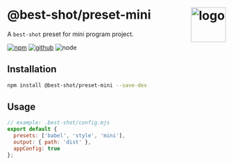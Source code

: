# @best-shot/preset-mini <img src="https://cdn.jsdelivr.net/gh/best-shot/best-shot/packages/core/logo.svg" alt="logo" height="80" align="right">

A `best-shot` preset for mini program project.

[![npm][npm-badge]][npm-url]
[![github][github-badge]][github-url]
![node][node-badge]

[npm-url]: https://www.npmjs.com/package/@best-shot/preset-mini
[npm-badge]: https://img.shields.io/npm/v/@best-shot/preset-mini.svg?style=flat-square&logo=npm
[github-url]: https://github.com/best-shot/best-shot/tree/master/packages/preset-mini
[github-badge]: https://img.shields.io/npm/l/@best-shot/preset-mini.svg?style=flat-square&colorB=blue&logo=github
[node-badge]: https://img.shields.io/node/v/@best-shot/preset-mini.svg?style=flat-square&colorB=green&logo=node.js

## Installation

```bash
npm install @best-shot/preset-mini --save-dev
```

## Usage

```mjs
// example: .best-shot/config.mjs
export default {
  presets: ['babel', 'style', 'mini'],
  output: { path: 'dist' },
  appConfig: true
};
```
